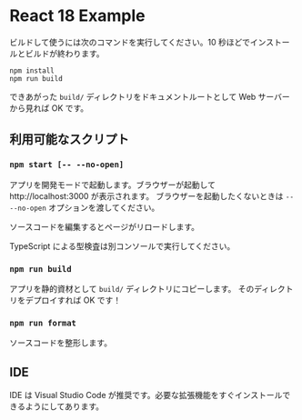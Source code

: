 # React 18 Example

ビルドして使うには次のコマンドを実行してください。10 秒ほどでインストールとビルドが終わります。

```console
npm install
npm run build
```

できあがった `build/` ディレクトリをドキュメントルートとして Web サーバーから見れば OK です。

## 利用可能なスクリプト

### `npm start [-- --no-open]`

アプリを開発モードで起動します。ブラウザーが起動して http://localhost:3000 が表示されます。
ブラウザーを起動したくないときは `-- --no-open` オプションを渡してください。

ソースコードを編集するとページがリロードします。

TypeScript による型検査は別コンソールで実行してください。

### `npm run build`

アプリを静的資材として `build/` ディレクトリにコピーします。
そのディレクトリをデプロイすれば OK です！

### `npm run format`

ソースコードを整形します。

## IDE

IDE は Visual Studio Code が推奨です。必要な拡張機能をすぐインストールできるようにしてあります。

